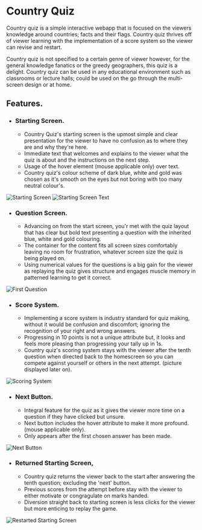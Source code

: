 # Country Quiz

Country quiz is a simple interactive webapp that is focused on the viewers knowledge around countries; facts and their flags. Country quiz thrives off of viewer learning with the implementation of a score system so the viewer can revise and restart.

Country quiz is not specified to a certain genre of viewer however, for the general knowledge fanatics or the greedy geographers, this quiz is a delight. Country quiz can be used in any educational environment such as classrooms or lecture halls; could be used on the go through the multi-screen design or at home.

## Features.

 - ### Starting Screen.
   - Country Quiz's starting screen is the upmost simple and clear presentation for the viewer to have no confusion as to where they are and why they're here.
   - Immediate text that welcomes and explains to the viewer what the quiz is about and the instructions on the next step.
   - Usage of the hover element (mouse applicable only) over text.
   - Country quiz's colour scheme of dark blue, white and gold was chosen as it's smooth on the eyes but not boring with too many neutral colour's.

![Starting Screen](https://github.com/kctffs/country-quiz/assets/155545578/ff749b56-c5a3-471b-a932-8c62439033c4)
![Starting Screen Text](https://github.com/kctffs/country-quiz/assets/155545578/0e41c792-9fdd-4c74-9493-67172db80103)

 - ### Question Screen.
   - Advancing on from the start screen, you'r met with the quiz layout that has clear but bold text presenting a question with the inherited blue, white and gold colouring.
   - The container for the content fits all screen sizes comfortably leaving no room for frustration, whatever screen size the quiz is being played on.
   - Using numerical values for the questions is a big gain for the viewer as replaying the quiz gives structure and engages muscle memory in patterned learning to get it correct.

![First Question](https://github.com/kctffs/country-quiz/assets/155545578/4bd9f7c7-d46d-4b0f-bc6f-2c19675468fc)

 - ### Score System.
   - Implementing a score system is industry standard for quiz making, without it would be confusion and discomfort; ignoring the recognition of your right and wrong answers.
   - Progressing in 10 points is not a unique attribute but, it looks and feels more pleasing than progressing your tally up in 1s.
   - Country quiz's scoring system stays with the viewer after the tenth question when directed back to the homescreen so you can compete against yourself or others in the next attempt. (picture displayed later on).

![Scoring System](https://github.com/kctffs/country-quiz/assets/155545578/c2220a3c-b257-4664-803f-4041a3f25c59)

 - ### Next Button.
   - Integral feature for the quiz as it gives the viewer more time on a question if they have clicked but unsure.
   - Next button includes the hover attribute to make it more profound. (mouse applicable only).
   - Only appears after the first chosen answer has been made.

![Next Button](https://github.com/kctffs/country-quiz/assets/155545578/36d7aa74-a5c2-4242-a1e6-47195d46e7ab)

 - ### Returned Starting Screen,
   - Country quiz returns the viewer back to the start after answering the tenth question; excluding the 'next' button.
   - Previous scores from the attempt before stay with the viewer to either motivate or congragulate on marks handed.
   - Diversion straight back to starting screen is less clicks for the viewer but more enticing to replay the game.
  
![Restarted Starting Screen](https://github.com/kctffs/country-quiz/assets/155545578/81d131f8-e739-4864-b6a5-f1820a8944c4)
